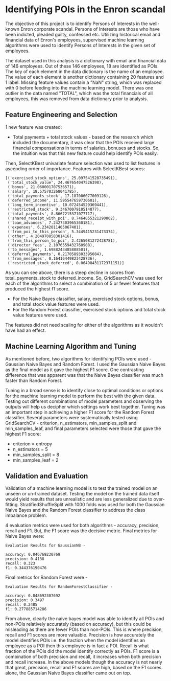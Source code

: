 # Identifying POIs in the Enron scandal

The objective of this project is to identify Persons of Interests in the well-known Enron corporate scandal. Persons of Interests are those who have been indicted, pleaded guilty, confessed etc. Utilizing historical email and financial data of Enron's employees, supervised machine learning algorithms were used to identify Persons of Interests in the given set of employees.

The dataset used in this analysis is a dictionary with email and financial data of 146 employees. Out of these 146 employees, 18 are identified as POIs. The key of each element in the data dictionary is the name of an employee. The value of each element is another dictionary containing 20 features and 1 label. Missing feature values contain a "NaN" string, which was replaced with 0 before feeding into the machine learning model. There was one outlier in the data named "TOTAL", which was the total financials of all employees, this was removed from data dictionary prior to analysis.

## Feature Engineering and Selection

1 new feature was created:

- Total payments + total stock values - based on the research which included the documentary, it was clear that the POIs received large financial compensations in terms of salaries, bonuses and stocks. So, the intuition was that this new feature could help identify POIs easily.

Then, SelectKBest univariate feature selection was used to list features in ascending order of importance. Features with SelectKBest scores:

```
[('exercised_stock_options', 25.097541528735491),
 ('total_stock_value', 24.467654047526398),
 ('bonus', 21.060001707536571),
 ('salary', 18.575703268041785),
 ('total_payments_stock', 17.187006077009126),
 ('deferred_income', 11.595547659730601),
 ('long_term_incentive', 10.072454529369441),
 ('restricted_stock', 9.3467007910514877),
 ('total_payments', 8.8667215371077717),
 ('shared_receipt_with_poi', 8.7464855321290802),
 ('loan_advances', 7.2427303965360181),
 ('expenses', 6.2342011405067401),
 ('from_poi_to_this_person', 5.3449415231473374),
 ('other', 4.204970858301416),
 ('from_this_person_to_poi', 2.4265081272428781),
 ('director_fees', 2.1076559432760908),
 ('to_messages', 1.6988243485808501),
 ('deferral_payments', 0.2170589303395084),
 ('from_messages', 0.16416449823428736),
 ('restricted_stock_deferred', 0.06498431172371151)]
```

As you can see above, there is a steep decline in scores from total_payments_stock to deferred_income. So, GridSearchCV was used for each of the algorithms to select a combination of 5 or fewer features that produced the highest f1 score.

- For the Naive Bayes classifier, salary, exercised stock options, bonus, and total stock value features were used.
- For the Random Forest classifier, exercised stock options and total stock value features were used.

The features did not need scaling for either of the algorithms as it wouldn't have had an effect.

## Machine Learning Algorithm and Tuning

As mentioned before, two algorithms for identifying POIs were used - Gaussian Naive Bayes and Random Forest. I used the Gaussian Naive Bayes as the final model as it gave the highest F1 score. One contrasting difference that was apparent was that the Naive Bayes classifier was much faster than Random Forest.

Tuning in a broad sense is to identify close to optimal conditions or options for the machine learning model to perform the best with the given data. Testing out different combinations of model parameters and observing the outputs will help us decipher which settings work best together. Tuning was an important step in achieving a higher F1 score for the Random Forest classifier. Several parameters were systematically tested using GridSearchCV - criterion, n_estimators, min_samples_split and min_samples_leaf, and final parameters selected were those that gave the highest F1 score:

- criterion = entropy
- n_estimators = 5
- min_samples_split = 8
- min_samples_leaf = 2

## Validation and Evaluation

Validation of a machine learning model is to test the trained model on an unseen or un-trained dataset. Testing the model on the trained data itself would yield results that are unrealistic and are less generalized due to over-fitting. StratifiedShuffleSplit with 1000 folds was used for both the Gaussian Naive Bayes and the Random Forest classifier to address the class imbalance problem.

4 evaluation metrics were used for both algorithms - accuracy, precision, recall and F1. But, the F1 score was the decisive metric. Final metrics for Naive Bayes were:

```
Evaluation Results for GaussianNB -

accuracy: 0.846769230769
precision: 0.4138
recall: 0.323
f1: 0.344376190476
```

Final metrics for Random Forest were -

```
Evaluation Results for RandomForestClassifier -

accuracy: 0.848692307692
precision: 0.3497
recall: 0.2485
f1: 0.277885714286
```

From above, clearly the naive bayes model was able to identify all POIs and non-POIs relatively accurately (based on accuracy), but this could be misleading as there are fewer POIs than non-POIs. This is where precision, recall and F1 scores are more valuable. Precision is how accurately the model identifies POIs i.e. the fraction when the model identifies an employee as a POI then this employee is in fact a POI. Recall is what fraction of the POIs did the model identify correctly as POIs. F1 score is a combination of both precision and recall, it increases when both precision and recall increase. In the above models though the accuracy is not nearly that great, precision, recall and F1 scores are high, based on the F1 scores alone, the Gaussian Naive Bayes classifier came out on top.
